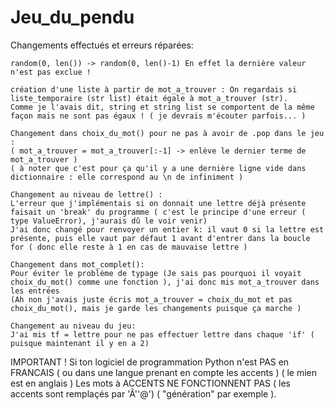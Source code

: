 # Jeu_du_pendu
Changements effectués et erreurs réparées:
    
    random(0, len()) -> random(0, len()-1) En effet la dernière valeur n'est pas exclue !

    création d'une liste à partir de mot_a_trouver : On regardais si liste_temporaire (str list) était égale à mot_a_trouver (str).
    Comme je l'avais dit, string et string list se comportent de la même façon mais ne sont pas égaux ! ( je devrais m'écouter parfois... )

    Changement dans choix_du_mot() pour ne pas à avoir de .pop dans le jeu :
    ( mot_a_trouver = mot_a_trouver[:-1] -> enlève le dernier terme de mot_a_trouver )
    ( à noter que c'est pour ça qu'il y a une dernière ligne vide dans dictionnaire : elle correspond au \n de infiniment )

    Changement au niveau de lettre() :
    L'erreur que j'implémentais si on donnait une lettre déjà présente faisait un 'break' du programme ( c'est le principe d'une erreur ( type ValueError), j'aurais dû le voir venir)
    J'ai donc changé pour renvoyer un entier k: il vaut 0 si la lettre est présente, puis elle vaut par défaut 1 avant d'entrer dans la boucle for ( donc elle reste à 1 en cas de mauvaise lettre )

    Changement dans mot_complet():
    Pour éviter le problème de typage (Je sais pas pourquoi il voyait choix_du_mot() comme une fonction ), j'ai donc mis mot_a_trouver dans les entrées
    (Ah non j'avais juste écris mot_a_trouver = choix_du_mot et pas choix_du_mot(), mais je garde les changements puisque ça marche )

    Changement au niveau du jeu:
    J'ai mis tf = lettre pour ne pas effectuer lettre dans chaque 'if' ( puisque maintenant il y en a 2) 

IMPORTANT ! 
Si ton logiciel de programmation Python n'est PAS en FRANCAIS ( ou dans une langue prenant en compte les accents ) ( le mien est en anglais )
Les mots à ACCENTS NE FONCTIONNENT PAS ( les accents sont remplaçés par 'Ã''@') ( "génération" par exemple ).